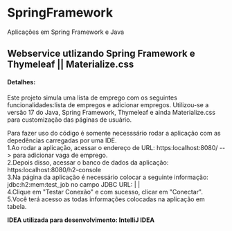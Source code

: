 # SpringFramework
Aplicações em Spring Framework e Java 
 
 
<h2>Webservice utlizando Spring Framework e Thymeleaf || Materialize.css</h2>

<h4>Detalhes:</h4>
Este projeto simula uma lista de emprego com os seguintes funcionalidades:lista de empregos e adicionar empregos.
Utilizou-se a versão 17 do Java, Spring Framework, Thymeleaf e ainda Materialize.css para customização das páginas
de usuário<html>.
 
 Para fazer uso do código é somente necesssário rodar a aplicação com as depedências carregadas por uma IDE. <br>
 1.Ao rodar a aplicação, acessar o endereço de URL: https:localhost:8080/    --> para adicionar vaga de emprego.<br> 
 2.Depois disso, acessar o banco de dados da aplicação: https:localhost:8080/h2-console   <br>
 3.Na página da aplicação é necessário colocar a seguinte informação: jdbc:h2:mem:test_job   no campo JDBC URL: |                  |<br>
 4.Clique em "Testar Conexão" e com sucesso, clicar em "Conectar". <br>
 5.Você terá acesso as todas informações colocadas na aplicação em tabela. <br>

 
 <strong>IDEA utilizada para desenvolvimento: IntelliJ IDEA</strong>

